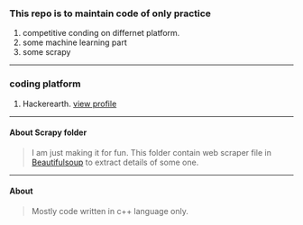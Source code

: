 ###  This repo is to maintain code of only practice
  1. competitive conding on differnet platform.
  2. some machine learning part
  3. some scrapy
---
### coding platform
  1. Hackerearth.  [view profile](https://www.hackerearth.com/@pankaj1289)

---
#### About Scrapy folder
> I am just making it for fun.
> This folder contain web scraper file in [Beautifulsoup](https://www.crummy.com/software/BeautifulSoup/bs4/doc/) to extract details of some one.
---
#### About
> Mostly code written in c++ language only.
